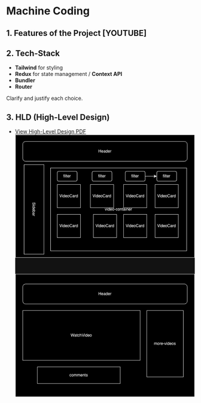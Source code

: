 # Machine Coding 
## 1. Features of the Project [YOUTUBE]
## 2. Tech-Stack
   - **Tailwind** for styling
   - **Redux** for state management / **Context API**
   - **Bundler**
   - **Router**

   Clarify and justify each choice.

## 3. HLD (High-Level Design)

   - [View High-Level Design PDF](./public/YouTube_HLD.drawio.pdf)
    ![Alt text](./public/Untitled%20Diagram.drawio.png)
